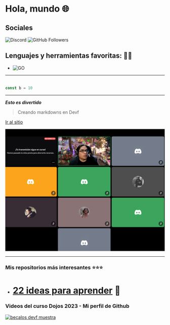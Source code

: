 # Hola, mundo 🌐

## Sociales
![Discord](https://img.shields.io/discord/718518515279069316?style=social&label=Discord&logo=discord)
![GitHub Followers](https://img.shields.io/github/followers/carlosDevf?style=social)


## Lenguajes y herramientas favoritas: 🔩🔩 
- ![GO](https://img.shields.io/badge/GO-00ADD8?style=for-the-badge&logo=javascript&logoColor=yellow&labelColor=101010)

- - -


````javascript

const b = 10

````

- - - 

***Esto es divertido***

> Creando markdowns en Devf

<!-- links -->
[Ir al sitio](http://google.com)

<!-- alt: la informacion extra -->
![imagen del primer curos](./test-cap.png)

- - -

### Mis repositorios más interesantes ⭐⭐⭐

- # [22 ideas para aprender](https://github.com/cchavezmx/3-WEB-PROTALENTO) 🧠


### Videos del curso Dojos 2023 - Mi perfil de Github

[![becalos devf muestra](https://img.youtube.com/vi/omUfKP9GaGQ/default.jpg)](https://youtu.be/omUfKP9GaGQ)

<!-- [![alt](imagen)](url del video) -->